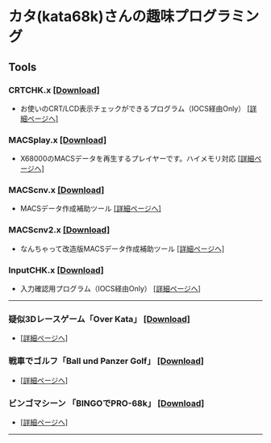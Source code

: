 # カタ(kata68k)さんの趣味プログラミング

## Tools
### CRTCHK.x [[Download]]()
* お使いのCRT/LCD表示チェックができるプログラム（IOCS経由Only） [[詳細ページへ]](https://github.com/kata68k/-X68000-CRTCHK.x) 

### MACSplay.x  [[Download]]()
* X68000のMACSデータを再生するプレイヤーです。ハイメモリ対応 [[詳細ページへ]](https://github.com/kata68k/-X68000-MACSplay.x)

### MACScnv.x   [[Download]]()
* MACSデータ作成補助ツール [[詳細ページへ]](https://github.com/kata68k/-X68000-MACScnv.x)

### MACScnv2.x  [[Download]]()
* なんちゃって改造版MACSデータ作成補助ツール [[詳細ページへ]](https://github.com/kata68k/-X68000-MACScnv2.x)

### InputCHK.x  [[Download]]()
* 入力確認用プログラム（IOCS経由Only） [[詳細ページへ]](https://github.com/kata68k/-X68000-InputCHK)

---

### 疑似3Dレースゲーム「Over Kata」 [[Download]]()		
* [[詳細ページへ]](https://github.com/kata68k/X68000/tree/master/Game/OverKata)

### 戦車でゴルフ「Ball und Panzer Golf」 [[Download]]()	
* [[詳細ページへ]](https://github.com/kata68k/X68000/tree/master/Game/BattleKata)

### ビンゴマシーン 「BINGOでPRO-68k」 [[Download]]()	
* [[詳細ページへ]](https://github.com/kata68k/X68000/tree/master/Game/BINGO)

---

<!--
**kata68k/kata68k** is a ✨ _special_ ✨ repository because its `README.md` (this file) appears on your GitHub profile.

Here are some ideas to get you started:

- 🔭 I’m currently working on ...
- 🌱 I’m currently learning ...
- 👯 I’m looking to collaborate on ...
- 🤔 I’m looking for help with ...
- 💬 Ask me about ...
- 📫 How to reach me: ...
- 😄 Pronouns: ...
- ⚡ Fun fact: ...
-->
